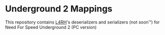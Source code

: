 # Underground 2 Mappings
This repository contains [L4RH](https://github.com/TheDearbear/L4RH)'s deserializers and serializers (not soon™) for Need For Speed Underground 2 (PC version)
